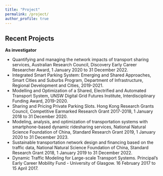 ```yaml
---
title: "Project"
permalink: /project/
author_profile: true
---
```



Recent Projects 
-------------
**As investigator**

* Quantifying and managing the network impacts of transport sharing services, Australian Research Council, Discovery Early Career Researcher Award, 1 January 2020 to 31 December 2022.
* Integrated Smart Parking System: Emerging and Shared Approaches, Smart Cities and Suburbs Program, Department of Infrastructure, Regional Development and Cities, 2019-2021.
* Modelling and Optimization of a Shared, Electrified and Automated Transport System, UNSW Digital Grid Futures Institute, Interdisciplinary Funding Award, 2019-2020.
* Sharing and Pricing Private Parking Slots. Hong Kong Research Grants Council, Competitive Earmarked Research Grant 2017-2018, 1 January 2018 to 31 December 2020.
* Modeling, analysis, and optimization of transportation systems with smartphone-based dynamic ridesharing services, National Natural Science Foundation of China, Standard Research Grant 2019, 1 January 2020 to 31 December 2023.
* Sustainable transportation network design and financing based on the traffic data, National Natural Science Foundation of China, Standard Research Grant 2018, 1 January 2019 to 31 December 2022.
* Dynamic Traffic Modeling for Large-scale Transport Systems. Principal’s Early Career Mobility Fund - University of Glasgow. 16 February 2017 to 15 April 2017.
